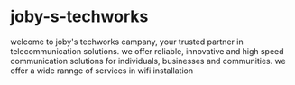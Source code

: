 # joby-s-techworks
welcome to joby's techworks campany, your trusted partner in telecommunication solutions.
we offer reliable, innovative and high speed communication solutions for individuals, businesses and communities.
we offer a wide rannge of services in wifi installation 
